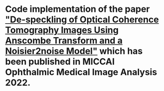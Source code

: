 # Code implementation of the paper ["De-speckling of Optical Coherence Tomography Images Using Anscombe Transform and a Noisier2noise Model"](https://arxiv.org/abs/2209.09825) which has been published in MICCAI Ophthalmic Medical Image Analysis 2022.
